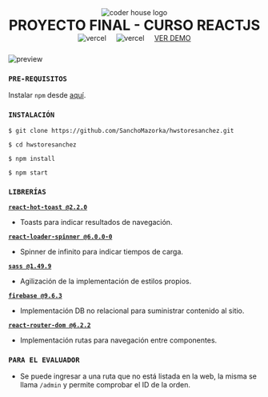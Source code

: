 <div align='center'>
 <img src="[https://www.greatplacetowork.com.ar/images/coderhouse-logo.png](https://jobs.coderhouse.com/assets/logos_coderhouse.png)" alt="coder house logo">
 <h1 style='margin-bottom: 0px; margin-top: 0px;'>PROYECTO FINAL - CURSO REACTJS</h1>
  <span style='display: flex; justify-content: center; gap: 20px;'>
	<img style='margin: auto 0;' src="https://vercelbadge.vercel.app/api/SanchoMazorka/hwstoresanchez" alt="vercel" >
	<img style='margin: auto 0;' src="https://img.shields.io/github/last-commit/SanchoMazorka/hwstoresanchez" alt="vercel" >
	<a href='https://hwstoresanchez.vercel.app/'>VER DEMO</a>
 </span>
</div>

<div style='align=center; margin-top: 25px;'>
	<img src="https://github.com/SanchoMazorka/hwstoresanchez/blob/main/public/pictures/preview1.jpg?raw=true" alt="preview">
</div>

### `PRE-REQUISITOS`

Instalar `npm` desde [aquí](https://www.npmjs.com/).

### `INSTALACIÓN`

`$ git clone https://github.com/SanchoMazorka/hwstoresanchez.git`

`$ cd hwstoresanchez`

`$ npm install`

`$ npm start`

### `LIBRERÍAS`

[**`react-hot-toast @2.2.0`**](https://react-hot-toast.com/)
* Toasts para indicar resultados de navegación.

[**`react-loader-spinner @6.0.0-0`**](https://mhnpd.github.io/react-loader-spinner/)
* Spinner de infinito para indicar tiempos de carga.

[**`sass @1.49.9`**](https://sass-lang.com/)
* Agilización de la implementación de estilos propios.

[**`firebase @9.6.3`**](https://firebase.google.com/)
* Implementación DB no relacional para suministrar contenido al sitio.

[**`react-router-dom @6.2.2`**](https://reactrouter.com/)
* Implementación rutas para navegación entre componentes.

### `PARA EL EVALUADOR`
* Se puede ingresar a una ruta que no está listada en la web, la misma se llama `/admin` y permite comprobar el ID de la orden.

